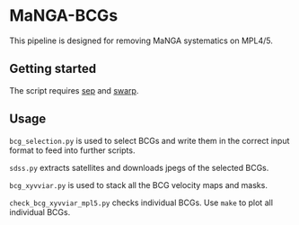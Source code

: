 # MaNGA-BCGs
This pipeline is designed for removing MaNGA systematics on MPL4/5.
## Getting started
The script requires [sep](https://sep.readthedocs.io/en/v1.0.x/) and [swarp](http://www.astromatic.net/software/swarp).
  
## Usage

`bcg_selection.py` is used to select BCGs and write them in the correct input format to feed into further scripts.

`sdss.py` extracts satellites and downloads jpegs of the selected BCGs.

`bcg_xyvviar.py` is used to stack all the BCG velocity maps and masks.

`check_bcg_xyvviar_mpl5.py` checks individual BCGs. Use `make` to plot all individual BCGs.

